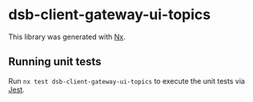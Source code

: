 # dsb-client-gateway-ui-topics

This library was generated with [Nx](https://nx.dev).

## Running unit tests

Run `nx test dsb-client-gateway-ui-topics` to execute the unit tests via [Jest](https://jestjs.io).
